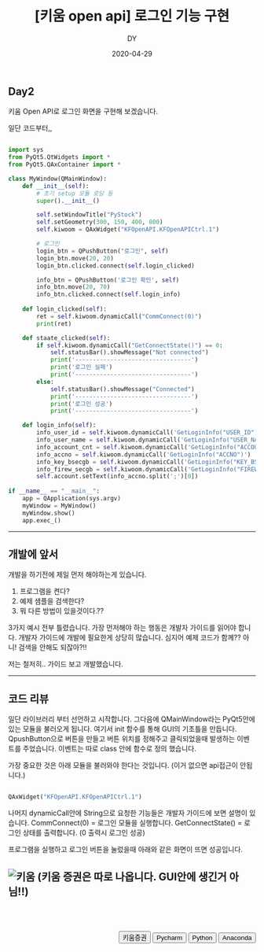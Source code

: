 ﻿---
layout: post
title:  "[키움 open api] 로그인 기능 구현"
date:   2020-04-29
author: DY
comments: true
categories: Outsourcing
---


## Day2

키움 Open API로 로그인 화면을 구현해 보겠습니다. 

일단 코드부터,,

```python

import sys
from PyQt5.QtWidgets import *
from PyQt5.QAxContainer import *

class MyWindow(QMainWindow):
    def __init__(self):
        # 초기 setup 모듈 로딩 등
        super().__init__()

        self.setWindowTitle("PyStock")
        self.setGeometry(300, 150, 400, 800)
        self.kiwoom = QAxWidget("KFOpenAPI.KFOpenAPICtrl.1")

        # 로그인
        login_btn = QPushButton("로그인", self)
        login_btn.move(20, 20)
        login_btn.clicked.connect(self.login_clicked)

        info_btn = QPushButton('로그인 확인', self)
        info_btn.move(20, 70)
        info_btn.clicked.connect(self.login_info)
        
    def login_clicked(self):
        ret = self.kiwoom.dynamicCall("CommConnect(0)")
        print(ret)

    def staate_clicked(self):
        if self.kiwoom.dynamicCall("GetConnectState()") == 0:
            self.statusBar().showMessage("Not connected")
            print('---------------------------------')
            print('로그인 실패')
            print('---------------------------------')
        else:
            self.statusBar().showMessage("Connected")
            print('---------------------------------')
            print('로그인 성공')
            print('---------------------------------')

    def login_info(self):
        info_user_id = self.kiwoom.dynamicCall('GetLoginInfo("USER_ID")')
        info_user_name = self.kiwoom.dynamicCall('GetLoginInfo("USER_NAME")')
        info_account_cnt = self.kiwoom.dynamicCall('GetLoginInfo("ACCOUNT_CNT")')
        info_accno = self.kiwoom.dynamicCall('GetLoginInfo("ACCNO")')
        info_key_bsecgb = self.kiwoom.dynamicCall('GetLoginInfo("KEY_BSECGB")')
        info_firew_secgb = self.kiwoom.dynamicCall('GetLoginInfo("FIREW_SECGB")')
        self.account.setText(info_accno.split(';')[0])        
        
if __name__ == "__main__":
    app = QApplication(sys.argv)
    myWindow = MyWindow()
    myWindow.show()
    app.exec_()


```


---

## 개발에 앞서

개발을 하기전에 제일 먼저 해야하는게 있습니다. 
1. 프로그램을 켠다?
2. 예제 샘플을 검색한다?
3. 뭐 다른 방법이 있을것이다.??

3가지 예시 전부 틀렸습니다. 가장 먼저해야 하는 행동은 개발자 가이드를 읽어야 합니다. 개발자 가이드에
개발에 필요한게 상당히 많습니다. 심지어 예제 코드가 함께?? 아니! 검색을 안해도 되잖아?!!

저는 철저히.. 가이드 보고 개발했습니다.

---

## 코드 리뷰

일단 라이브러리 부터 선언하고 시작합니다. 그다음에 QMainWindow라는 PyQt5안에 있는 모듈을 
불러오게 됩니다. 여기서 init 함수를 통해 GUI의 기초틀을 만듭니다. QpushButton으로 버튼을 만들고
버튼 위치를 정해주고 클릭되었을때 발생하는 이벤트를 주었습니다. 
이벤트는 따로 class 안에 함수로 정의 했습니다. 

가장 중요한 것은 아래 모듈을 불러와야 한다는 것입니다. (이거 없으면 api접근이 안됩니다.) 
```Python

QAxWidget("KFOpenAPI.KFOpenAPICtrl.1")

```

나머지 dynamicCall안에 String으로 요청한 기능들은 개발자 가이드에 보면 설명이 있습니다. 
CommConnect(0) = 로그인 모듈을 실행합니다.
GetConnectState() = 로그인 상태를 출력합니다. (0 출력시 로그인 성공)

프로그램을 실행하고 로그인 버튼을 눌렀을때 아래와 같은 화면이 뜨면 성공입니다.

![키움](https://user-images.githubusercontent.com/37605781/80595302-781e4f80-8a5f-11ea-8ae0-0493eb6efa9e.jpg)
(키움 증권은 따로 나옵니다. GUI안에 생긴거 아님!!)
---
<div style="height: 50px;"></div>
<div style="float: right;">
  <button onclick="location.href='https://www.kiwoom.com/' ">키움증권</button>
  <button onclick="location.href='https://www.jetbrains.com/ko-kr/pycharm/' ">Pycharm</button>
  <button onclick="location.href='https://www.python.org/downloads/release/python-377/' ">Python</button> 
  <button onclick="location.href='https://www.anaconda.com/products/individual' "> Anaconda </button> 
</div>
